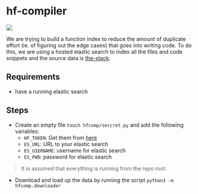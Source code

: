 # hf-compiler

<img src="https://image.lexica.art/md/406a5f9f-a0a8-4350-9277-a77a80b1caf7">

We are trying to build a function index to reduce the amount of duplicate effort (ie. of figuring out the edge cases) that goes into writing code. To do this, we are using a hosted elastic search to index all the files and code snippets and the source data is [the-stack](https://huggingface.co/datasets/bigcode/the-stack-dedup).

## Requirements

- have a running elastic search 

## Steps

- Create an empty file `touch hfcomp/sercret.py` and add the following variables:
  - `HF_TOKEN`: Get them from [here](https://huggingface.co/docs/hub/security-tokens)
  - `ES_URL`: URL to your elastic search
  - `ES_USERNAME`: username for elastic search
  - `ES_PWD`: password for elastic search

> It is assumed that everything is running from the repo root.

- Download and load up the data by running the script `python3 -m hfcomp.downloader`

